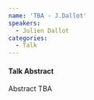 ```yaml
---
name: 'TBA - J.Dallot'
speakers:
  - Julien Dallot
categories:
  - Talk
---
```


#### Talk Abstract

Abstract TBA